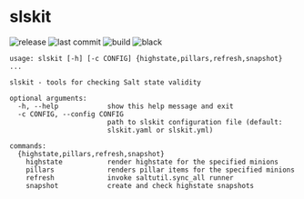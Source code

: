 # slskit

![release](https://img.shields.io/github/release/gediminasz/slskit.svg)
![last commit](https://img.shields.io/github/last-commit/gediminasz/slskit.svg)
![build](https://img.shields.io/travis/gediminasz/slskit.svg)
![black](https://img.shields.io/badge/code%20style-black-000000.svg)

```
usage: slskit [-h] [-c CONFIG] {highstate,pillars,refresh,snapshot} ...

slskit - tools for checking Salt state validity

optional arguments:
  -h, --help            show this help message and exit
  -c CONFIG, --config CONFIG
                        path to slskit configuration file (default:
                        slskit.yaml or slskit.yml)

commands:
  {highstate,pillars,refresh,snapshot}
    highstate           render highstate for the specified minions
    pillars             renders pillar items for the specified minions
    refresh             invoke saltutil.sync_all runner
    snapshot            create and check highstate snapshots
```
